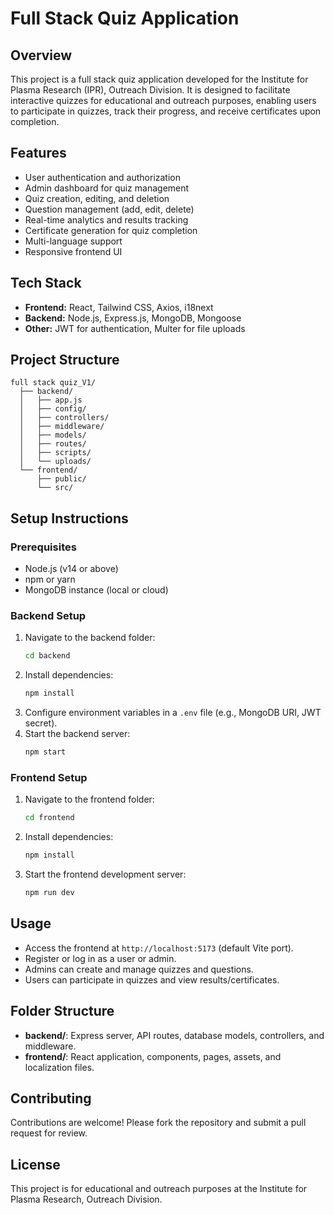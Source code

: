 # Full Stack Quiz Application

## Overview
This project is a full stack quiz application developed for the Institute for Plasma Research (IPR), Outreach Division. It is designed to facilitate interactive quizzes for educational and outreach purposes, enabling users to participate in quizzes, track their progress, and receive certificates upon completion.

## Features
- User authentication and authorization
- Admin dashboard for quiz management
- Quiz creation, editing, and deletion
- Question management (add, edit, delete)
- Real-time analytics and results tracking
- Certificate generation for quiz completion
- Multi-language support
- Responsive frontend UI

## Tech Stack
- **Frontend:** React, Tailwind CSS, Axios, i18next
- **Backend:** Node.js, Express.js, MongoDB, Mongoose
- **Other:** JWT for authentication, Multer for file uploads

## Project Structure
```
full stack quiz_V1/
  ├── backend/
  │   ├── app.js
  │   ├── config/
  │   ├── controllers/
  │   ├── middleware/
  │   ├── models/
  │   ├── routes/
  │   ├── scripts/
  │   └── uploads/
  └── frontend/
      ├── public/
      └── src/
```

## Setup Instructions

### Prerequisites
- Node.js (v14 or above)
- npm or yarn
- MongoDB instance (local or cloud)

### Backend Setup
1. Navigate to the backend folder:
   ```bash
   cd backend
   ```
2. Install dependencies:
   ```bash
   npm install
   ```
3. Configure environment variables in a `.env` file (e.g., MongoDB URI, JWT secret).
4. Start the backend server:
   ```bash
   npm start
   ```

### Frontend Setup
1. Navigate to the frontend folder:
   ```bash
   cd frontend
   ```
2. Install dependencies:
   ```bash
   npm install
   ```
3. Start the frontend development server:
   ```bash
   npm run dev
   ```

## Usage
- Access the frontend at `http://localhost:5173` (default Vite port).
- Register or log in as a user or admin.
- Admins can create and manage quizzes and questions.
- Users can participate in quizzes and view results/certificates.

## Folder Structure
- **backend/**: Express server, API routes, database models, controllers, and middleware.
- **frontend/**: React application, components, pages, assets, and localization files.

## Contributing
Contributions are welcome! Please fork the repository and submit a pull request for review.

## License
This project is for educational and outreach purposes at the Institute for Plasma Research, Outreach Division. 